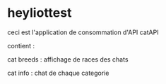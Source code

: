 # heyliottest
ceci est l'application de consommation d'API catAPI 

contient : 

cat breeds : affichage de races des chats

cat info : chat de chaque categorie 

